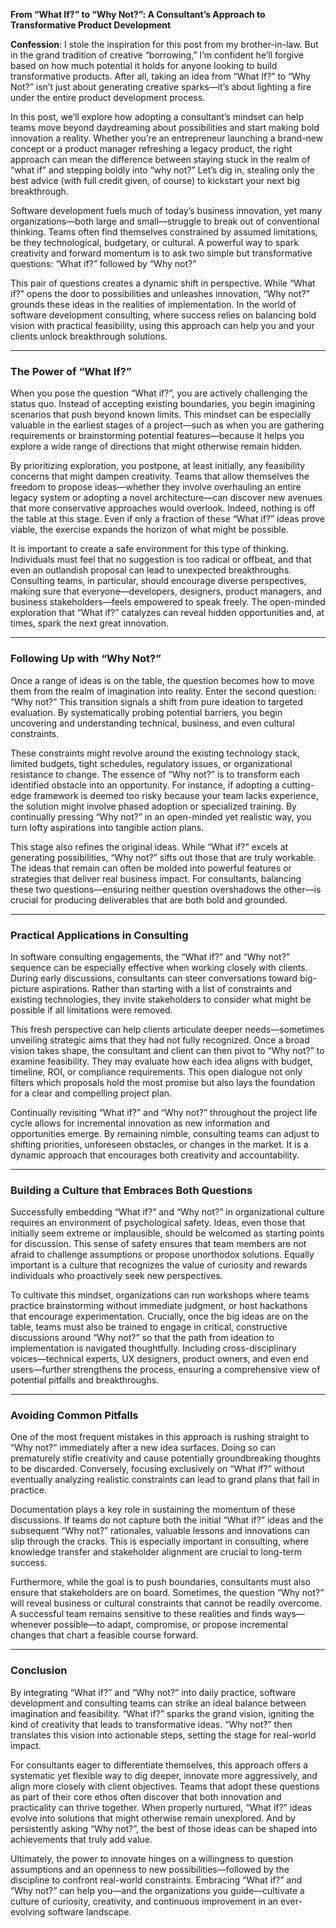 
**From “What If?” to “Why Not?”: A Consultant’s Approach to Transformative Product Development**

**Confession**: I stole the inspiration for this post from my brother-in-law. But in the grand tradition of creative “borrowing,” I’m confident he’ll forgive based on how much potential it holds for anyone looking to build transformative products. After all, taking an idea from “What If?” to “Why Not?” isn’t just about generating creative sparks—it’s about lighting a fire under the entire product development process.

In this post, we’ll explore how adopting a consultant’s mindset can help teams move beyond daydreaming about possibilities and start making bold innovation a reality. Whether you’re an entrepreneur launching a brand-new concept or a product manager refreshing a legacy product, the right approach can mean the difference between staying stuck in the realm of “what if” and stepping boldly into “why not?” Let’s dig in, stealing only the best advice (with full credit given, of course) to kickstart your next big breakthrough.

Software development fuels much of today’s business innovation, yet many organizations—both large and small—struggle to break out of conventional thinking. Teams often find themselves constrained by assumed limitations, be they technological, budgetary, or cultural. A powerful way to spark creativity and forward momentum is to ask two simple but transformative questions: “What if?” followed by “Why not?”

This pair of questions creates a dynamic shift in perspective. While “What if?” opens the door to possibilities and unleashes innovation, “Why not?” grounds these ideas in the realities of implementation. In the world of software development consulting, where success relies on balancing bold vision with practical feasibility, using this approach can help you and your clients unlock breakthrough solutions.

---

### **The Power of “What If?”**

When you pose the question “What if?”, you are actively challenging the status quo. Instead of accepting existing boundaries, you begin imagining scenarios that push beyond known limits. This mindset can be especially valuable in the earliest stages of a project—such as when you are gathering requirements or brainstorming potential features—because it helps you explore a wide range of directions that might otherwise remain hidden.

By prioritizing exploration, you postpone, at least initially, any feasibility concerns that might dampen creativity. Teams that allow themselves the freedom to propose ideas—whether they involve overhauling an entire legacy system or adopting a novel architecture—can discover new avenues that more conservative approaches would overlook. Indeed, nothing is off the table at this stage. Even if only a fraction of these “What if?” ideas prove viable, the exercise expands the horizon of what might be possible.

It is important to create a safe environment for this type of thinking. Individuals must feel that no suggestion is too radical or offbeat, and that even an outlandish proposal can lead to unexpected breakthroughs. Consulting teams, in particular, should encourage diverse perspectives, making sure that everyone—developers, designers, product managers, and business stakeholders—feels empowered to speak freely. The open-minded exploration that “What if?” catalyzes can reveal hidden opportunities and, at times, spark the next great innovation.

---

### **Following Up with “Why Not?”**

Once a range of ideas is on the table, the question becomes how to move them from the realm of imagination into reality. Enter the second question: “Why not?” This transition signals a shift from pure ideation to targeted evaluation. By systematically probing potential barriers, you begin uncovering and understanding technical, business, and even cultural constraints.

These constraints might revolve around the existing technology stack, limited budgets, tight schedules, regulatory issues, or organizational resistance to change. The essence of “Why not?” is to transform each identified obstacle into an opportunity. For instance, if adopting a cutting-edge framework is deemed too risky because your team lacks experience, the solution might involve phased adoption or specialized training. By continually pressing “Why not?” in an open-minded yet realistic way, you turn lofty aspirations into tangible action plans.

This stage also refines the original ideas. While “What if?” excels at generating possibilities, “Why not?” sifts out those that are truly workable. The ideas that remain can often be molded into powerful features or strategies that deliver real business impact. For consultants, balancing these two questions—ensuring neither question overshadows the other—is crucial for producing deliverables that are both bold and grounded.

---

### **Practical Applications in Consulting**

In software consulting engagements, the “What if?” and “Why not?” sequence can be especially effective when working closely with clients. During early discussions, consultants can steer conversations toward big-picture aspirations. Rather than starting with a list of constraints and existing technologies, they invite stakeholders to consider what might be possible if all limitations were removed.

This fresh perspective can help clients articulate deeper needs—sometimes unveiling strategic aims that they had not fully recognized. Once a broad vision takes shape, the consultant and client can then pivot to “Why not?” to examine feasibility. They may evaluate how each idea aligns with budget, timeline, ROI, or compliance requirements. This open dialogue not only filters which proposals hold the most promise but also lays the foundation for a clear and compelling project plan.

Continually revisiting “What if?” and “Why not?” throughout the project life cycle allows for incremental innovation as new information and opportunities emerge. By remaining nimble, consulting teams can adjust to shifting priorities, unforeseen obstacles, or changes in the market. It is a dynamic approach that encourages both creativity and accountability.

---

### **Building a Culture that Embraces Both Questions**

Successfully embedding “What if?” and “Why not?” in organizational culture requires an environment of psychological safety. Ideas, even those that initially seem extreme or implausible, should be welcomed as starting points for discussion. This sense of safety ensures that team members are not afraid to challenge assumptions or propose unorthodox solutions. Equally important is a culture that recognizes the value of curiosity and rewards individuals who proactively seek new perspectives.

To cultivate this mindset, organizations can run workshops where teams practice brainstorming without immediate judgment, or host hackathons that encourage experimentation. Crucially, once the big ideas are on the table, teams must also be trained to engage in critical, constructive discussions around “Why not?” so that the path from ideation to implementation is navigated thoughtfully. Including cross-disciplinary voices—technical experts, UX designers, product owners, and even end users—further strengthens the process, ensuring a comprehensive view of potential pitfalls and breakthroughs.

---

### **Avoiding Common Pitfalls**

One of the most frequent mistakes in this approach is rushing straight to “Why not?” immediately after a new idea surfaces. Doing so can prematurely stifle creativity and cause potentially groundbreaking thoughts to be discarded. Conversely, focusing exclusively on “What if?” without eventually analyzing realistic constraints can lead to grand plans that fail in practice.

Documentation plays a key role in sustaining the momentum of these discussions. If teams do not capture both the initial “What if?” ideas and the subsequent “Why not?” rationales, valuable lessons and innovations can slip through the cracks. This is especially important in consulting, where knowledge transfer and stakeholder alignment are crucial to long-term success.

Furthermore, while the goal is to push boundaries, consultants must also ensure that stakeholders are on board. Sometimes, the question “Why not?” will reveal business or cultural constraints that cannot be readily overcome. A successful team remains sensitive to these realities and finds ways—whenever possible—to adapt, compromise, or propose incremental changes that chart a feasible course forward.

---

### **Conclusion**

By integrating “What if?” and “Why not?” into daily practice, software development and consulting teams can strike an ideal balance between imagination and feasibility. “What if?” sparks the grand vision, igniting the kind of creativity that leads to transformative ideas. “Why not?” then translates this vision into actionable steps, setting the stage for real-world impact.

For consultants eager to differentiate themselves, this approach offers a systematic yet flexible way to dig deeper, innovate more aggressively, and align more closely with client objectives. Teams that adopt these questions as part of their core ethos often discover that both innovation and practicality can thrive together. When properly nurtured, “What if?” ideas evolve into solutions that might otherwise remain unexplored. And by persistently asking “Why not?”, the best of those ideas can be shaped into achievements that truly add value.

Ultimately, the power to innovate hinges on a willingness to question assumptions and an openness to new possibilities—followed by the discipline to confront real-world constraints. Embracing “What if?” and “Why not?” can help you—and the organizations you guide—cultivate a culture of curiosity, creativity, and continuous improvement in an ever-evolving software landscape.
